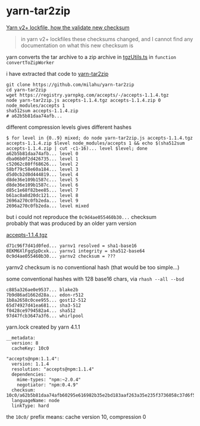 # yarn-tar2zip

[Yarn v2+ lockfile, how the validate new checksum](https://stackoverflow.com/questions/73709178/yarn-v2-lockfile-how-the-validate-new-checksum)

> in yarn v2+ lockfiles these checksums changed, and I cannot find any documentation on what this new checksum is

yarn converts the tar archive to a zip archive in [tgzUtils.ts](https://github.com/yarnpkg/berry/raw/master/packages/yarnpkg-core/sources/tgzUtils.ts) in `function convertToZipWorker`

i have extracted that code to [yarn-tar2zip](yarn-tar2zip.js)

```
git clone https://github.com/milahu/yarn-tar2zip
cd yarn-tar2zip
wget https://registry.yarnpkg.com/accepts/-/accepts-1.1.4.tgz
node yarn-tar2zip.js accepts-1.1.4.tgz accepts-1.1.4.zip 0 node_modules/accepts 1
sha512sum accepts-1.1.4.zip
# a62b5b81daa74afb...
```

different compression levels gives different hashes

```
$ for level in {0..9} mixed; do node yarn-tar2zip.js accepts-1.1.4.tgz accepts-1.1.4.zip $level node_modules/accepts 1 && echo $(sha512sum accepts-1.1.4.zip | cut -c1-16)... level $level; done 
a62b5b81daa74afb... level 0
dba06b0f2d426735... level 1
c52062c80ff68626... level 2
58bf79c58e60a184... level 3
d5d0cb2d0d444819... level 4
d8de36e109b1587c... level 5
d8de36e109b1587c... level 6
d85c1e68f82bee85... level 7
b61ac8a8d20dc121... level 8
2696a270c0fb2eda... level 9
2696a270c0fb2eda... level mixed
```

but i could not reproduce the `0c9d4ae055460b30...` checksum  
probably that was produced by an older yarn version

[accepts-1.1.4.tgz](https://registry.yarnpkg.com/accepts/-/accepts-1.1.4.tgz)

```
d71c96f7d41d0fed... yarnv1 resolved = sha1-base16
8EKM6XlFgqSpDcxk... yarnv1 integrity = sha512-base64
0c9d4ae055460b30... yarnv2 checksum = ???
```

yarnv2 checksum is no conventional hash (that would be too simple...)

some conventional hashes with 128 base16 chars, via `rhash --all --bsd`

```
c885a326ae0e9537... blake2b
7b9d86ad1662d28a... edon-r512
1b8a2658c0cee955... gost12-512
65d74927d41ea681... sha3-512
f0428ce9794582a4... sha512
97d47fcb3647a3f6... whirlpool
```

yarn.lock created by yarn 4.1.1

```
__metadata:
  version: 8
  cacheKey: 10c0

"accepts@npm:1.1.4":
  version: 1.1.4
  resolution: "accepts@npm:1.1.4"
  dependencies:
    mime-types: "npm:~2.0.4"
    negotiator: "npm:0.4.9"
  checksum: 10c0/a62b5b81daa74afb60295e616982b35e2bd183aaf263a35e235f3736058c37d6f5f6b9ce435e46099e4105ecdbe205b120a3b771afd11f3d2747a9522a14e130
  languageName: node
  linkType: hard
```

the `10c0/` prefix means: cache version 10, compression 0
